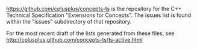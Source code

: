 https://github.com/cplusplus/concepts-ts is the repository for the 
C++ Technical Specification "Extensions for Concepts". The issues
list is found within the "issues" subdirectory of that repository.

For the most recent draft of the lists generated from these files,
see http://cplusplus.github.com/concepts-ts/ts-active.html 

